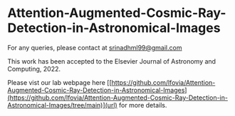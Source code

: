 # Attention-Augmented-Cosmic-Ray-Detection-in-Astronomical-Images
For any queries, please contact at srinadhml99@gmail.com

This work has been accepted to the Elsevier Journal of Astronomy and Computing, 2022. 

Please vist our lab webpage here [[https://github.com/lfovia/Attention-Augmented-Cosmic-Ray-Detection-in-Astronomical-Images](https://github.com/lfovia/Attention-Augmented-Cosmic-Ray-Detection-in-Astronomical-Images/tree/main)](url) for more details.
